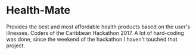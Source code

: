# Health-Mate
Provides the best and most affordable health products based on the user's illnesses.
 Coders of the Caribbean Hackathon 2017. 
 A lot of hard-coding was done, since the weekend of the hackathon I haven't touched that project.

